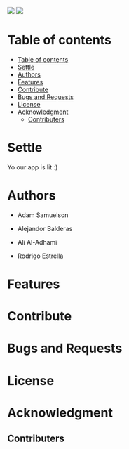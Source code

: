 ![](https://img.shields.io/github/issues/lilbroadam/Settle)
![](https://img.shields.io/github/issues-pr/lilbroadam/Settle)

# Table of contents

- [Table of contents](#table-of-contents)
- [Settle](#settle)
- [Authors](#authors)
- [Features](#features)
- [Contribute](#contribute)
- [Bugs and Requests](#bugs-and-requests)
- [License](#license)
- [Acknowledgment](#acknowledgment)
  - [Contributers](#contributers)


# Settle
Yo our app is lit :)
# Authors

- Adam Samuelson

- Alejandor Balderas

- Ali Al-Adhami

- Rodrigo Estrella

# Features

# Contribute

# Bugs and Requests

# License

# Acknowledgment

## Contributers
